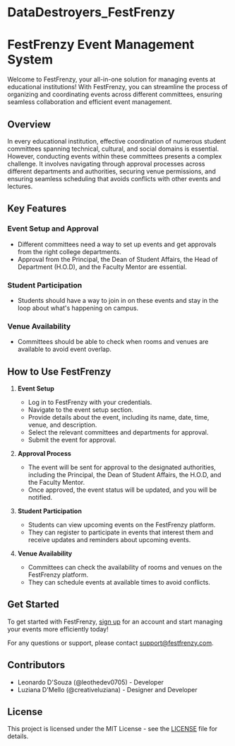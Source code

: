 # DataDestroyers_FestFrenzy
# FestFrenzy Event Management System

Welcome to FestFrenzy, your all-in-one solution for managing events at educational institutions! With FestFrenzy, you can streamline the process of organizing and coordinating events across different committees, ensuring seamless collaboration and efficient event management.

## Overview

In every educational institution, effective coordination of numerous student committees spanning technical, cultural, and social domains is essential. However, conducting events within these committees presents a complex challenge. It involves navigating through approval processes across different departments and authorities, securing venue permissions, and ensuring seamless scheduling that avoids conflicts with other events and lectures.

## Key Features

### Event Setup and Approval
- Different committees need a way to set up events and get approvals from the right college departments.
- Approval from the Principal, the Dean of Student Affairs, the Head of Department (H.O.D), and the Faculty Mentor are essential.

### Student Participation
- Students should have a way to join in on these events and stay in the loop about what's happening on campus.
  
### Venue Availability
- Committees should be able to check when rooms and venues are available to avoid event overlap.

## How to Use FestFrenzy

1. **Event Setup**
   - Log in to FestFrenzy with your credentials.
   - Navigate to the event setup section.
   - Provide details about the event, including its name, date, time, venue, and description.
   - Select the relevant committees and departments for approval.
   - Submit the event for approval.

2. **Approval Process**
   - The event will be sent for approval to the designated authorities, including the Principal, the Dean of Student Affairs, the H.O.D, and the Faculty Mentor.
   - Once approved, the event status will be updated, and you will be notified.

3. **Student Participation**
   - Students can view upcoming events on the FestFrenzy platform.
   - They can register to participate in events that interest them and receive updates and reminders about upcoming events.

4. **Venue Availability**
   - Committees can check the availability of rooms and venues on the FestFrenzy platform.
   - They can schedule events at available times to avoid conflicts.

## Get Started

To get started with FestFrenzy, [sign up](#) for an account and start managing your events more efficiently today!

For any questions or support, please contact [support@festfrenzy.com](mailto:support@festfrenzy.com).

## Contributors

- Leonardo D'Souza (@leothedev0705) - Developer
- Luziana D'Mello (@creativeluziana) - Designer and Developer

## License

This project is licensed under the MIT License - see the [LICENSE](LICENSE) file for details.
